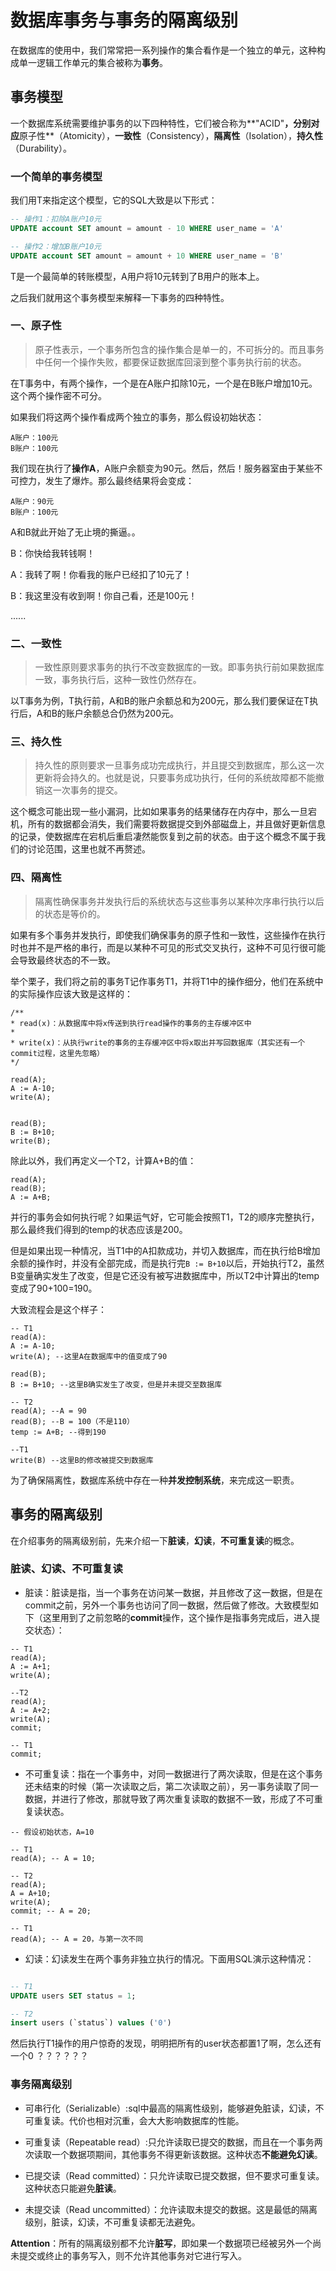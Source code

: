# 数据库事务与事务的隔离级别

在数据库的使用中，我们常常把一系列操作的集合看作是一个独立的单元，这种构成单一逻辑工作单元的集合被称为**事务**。

## 事务模型

一个数据库系统需要维护事务的以下四种特性，它们被合称为**"ACID"**，分别对应**原子性**（Atomicity），**一致性**（Consistency），**隔离性**（Isolation），**持久性**（Durability）。

### 一个简单的事务模型

我们用T来指定这个模型，它的SQL大致是以下形式：

```sql
-- 操作1：扣除A账户10元
UPDATE account SET amount = amount - 10 WHERE user_name = 'A'

-- 操作2：增加B账户10元
UPDATE account SET amount = amount + 10 WHERE user_name = 'B'
```

T是一个最简单的转账模型，A用户将10元转到了B用户的账本上。

之后我们就用这个事务模型来解释一下事务的四种特性。


### 一、原子性

> 原子性表示，一个事务所包含的操作集合是单一的，不可拆分的。而且事务中任何一个操作失败，都要保证数据库回滚到整个事务执行前的状态。

在T事务中，有两个操作，一个是在A账户扣除10元，一个是在B账户增加10元。这个两个操作密不可分。

如果我们将这两个操作看成两个独立的事务，那么假设初始状态：

	A账户：100元
	B账户：100元

我们现在执行了**操作A**，A账户余额变为90元。然后，然后！服务器室由于某些不可控力，发生了爆炸。那么最终结果将会变成：

	A账户：90元
	B账户：100元

A和B就此开始了无止境的撕逼。。

B：你快给我转钱啊！

A：我转了啊！你看我的账户已经扣了10元了！

B：我这里没有收到啊！你自己看，还是100元！

......


### 二、一致性

> 一致性原则要求事务的执行不改变数据库的一致。即事务执行前如果数据库一致，事务执行后，这种一致性仍然存在。

以T事务为例，T执行前，A和B的账户余额总和为200元，那么我们要保证在T执行后，A和B的账户余额总合仍然为200元。


### 三、持久性

> 持久性的原则要求一旦事务成功完成执行，并且提交到数据库，那么这一次更新将会持久的。也就是说，只要事务成功执行，任何的系统故障都不能撤销这一次事务的提交。

这个概念可能出现一些小漏洞，比如如果事务的结果储存在内存中，那么一旦宕机，所有的数据都会消失，我们需要将数据提交到外部磁盘上，并且做好更新信息的记录，使数据库在宕机后重启凄然能恢复到之前的状态。由于这个概念不属于我们的讨论范围，这里也就不再赘述。


### 四、隔离性

> 隔离性确保事务并发执行后的系统状态与这些事务以某种次序串行执行以后的状态是等价的。

如果有多个事务并发执行，即使我们确保事务的原子性和一致性，这些操作在执行时也并不是严格的串行，而是以某种不可见的形式交叉执行，这种不可见行很可能会导致最终状态的不一致。

举个栗子，我们将之前的事务T记作事务T1，并将T1中的操作细分，他们在系统中的实际操作应该大致是这样的：


```
/**
* read(x)：从数据库中将x传送到执行read操作的事务的主存缓冲区中
*
* write(x)：从执行write的事务的主存缓冲区中将x取出并写回数据库（其实还有一个commit过程，这里先忽略）
*/

read(A);
A := A-10;
write(A);


read(B);
B := B+10;
write(B);

```

除此以外，我们再定义一个T2，计算A+B的值：

```
read(A);
read(B);
A := A+B;
```

并行的事务会如何执行呢？如果运气好，它可能会按照T1，T2的顺序完整执行，那么最终我们得到的temp的状态应该是200。

但是如果出现一种情况，当T1中的A扣款成功，并切入数据库，而在执行给B增加余额的操作时，并没有全部完成，而是执行完`B := B+10`以后，开始执行T2，虽然B变量确实发生了改变，但是它还没有被写进数据库中，所以T2中计算出的temp变成了90+100=190。

大致流程会是这个样子：

```
-- T1
read(A):
A := A-10;
write(A); --这里A在数据库中的值变成了90

read(B);
B := B+10; --这里B确实发生了改变，但是并未提交至数据库

-- T2
read(A); --A = 90
read(B); --B = 100（不是110）
temp := A+B; --得到190 

--T1
write(B) --这里B的修改被提交到数据库

```

为了确保隔离性，数据库系统中存在一种**并发控制系统**，来完成这一职责。


## 事务的隔离级别

在介绍事务的隔离级别前，先来介绍一下**脏读**，**幻读**，**不可重复读**的概念。

### 脏读、幻读、不可重复读

+ 脏读：脏读是指，当一个事务在访问某一数据，并且修改了这一数据，但是在commit之前，另外一个事务也访问了同一数据，然后做了修改。大致模型如下（这里用到了之前忽略的**commit**操作，这个操作是指事务完成后，进入提交状态）：

```
-- T1
read(A);
A := A+1;
write(A);

--T2
read(A);
A := A+2;
write(A);
commit;

-- T1
commit;
```

+ 不可重复读：指在一个事务中，对同一数据进行了两次读取，但是在这个事务还未结束的时候（第一次读取之后，第二次读取之前），另一事务读取了同一数据，并进行了修改，那就导致了两次重复读取的数据不一致，形成了不可重复读状态。

```
-- 假设初始状态，A=10

-- T1
read(A); -- A = 10;

-- T2
read(A);
A = A+10;
write(A);
commit; -- A = 20;

-- T1
read(A); -- A = 20，与第一次不同
```

+ 幻读：幻读发生在两个事务非独立执行的情况。下面用SQL演示这种情况：

```sql

-- T1
UPDATE users SET status = 1;

-- T2
insert users (`status`) values ('0')
```

然后执行T1操作的用户惊奇的发现，明明把所有的user状态都置1了啊，怎么还有一个0 ？？？？？？

### 事务隔离级别

+ 可串行化（Serializable）:sql中最高的隔离性级别，能够避免脏读，幻读，不可重复读。代价也相对沉重，会大大影响数据库的性能。

+ 可重复读（Repeatable read）:只允许读取已提交的数据，而且在一个事务两次读取一个数据项期间，其他事务不得更新该数据。这种状态**不能避免幻读**。

+ 已提交读（Read committed）：只允许读取已提交数据，但不要求可重复读。这种状态只能避免**脏读**。

+ 未提交读（Read uncommitted）：允许读取未提交的数据。这是最低的隔离级别，脏读，幻读，不可重复读都无法避免。

**Attention**：所有的隔离级别都不允许**脏写**，即如果一个数据项已经被另外一个尚未提交或终止的事务写入，则不允许其他事务对它进行写入。


